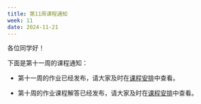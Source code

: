```yaml
---
title: 第11周课程通知
week: 11
date: 2024-11-21
---
```


各位同学好！

下面是第十一周的课程通知：

- 第十一周的作业已经发布，请大家及时在[课程安排](../schedule)中查看。

- 第十周的作业课程解答已经发布，请大家及时在[课程安排](../schedule)中查看。



